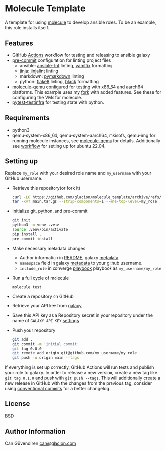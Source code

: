 # Molecule Template

A template for using [molecule](https://ansible.readthedocs.io/projects/molecule/)
to develop ansible roles. To be an example, this role installs itself.

## Features

- GitHub [Actions](https://github.com/features/actions)
  workflow for testing and releasing to ansible galaxy
- [pre-commit](https://pre-commit.com) configuration for linting project files
  - ansible:
    [ansible-lint](https://ansible.readthedocs.io/projects/lint) linting,
    [yamlfix](https://lyz-code.github.io/yamlfix/) formatting
  - jinja:
    [jinjalint](https://github.com/motet-a/jinjalint) linting
  - markdown:
    [pymarkdown](https://github.com/jackdewinter/pymarkdown) linting
  - python:
    [flake8](https://flake8.pycqa.org/en/latest) linting,
    [black](https://github.com/psf/black) formatting
- [molecule-qemu](https://github.com/andreygubarev/molecule-qemu)
  configured for testing with x86_64 and aarch64 platforms.
  This example uses my [fork](https://github.com/glacion/molecule-qemu) with added features.
  See these for configuring the VMs for molecule.
- [pytest-testinfra](https://github.com/pytest-dev/pytest-testinfra)
  for testing state with python.

## Requirements

- python3
- qemu-system-x86_64, qemu-system-aarch64, mkisofs, qemu-img for running molecule instances,
  see [molecule-qemu](https://github.com/andreygubarev/molecule-qemu) for details.
  Additionally see [workflow](.github/workflows/release.yml) for setting up for ubuntu 22.04.

## Setting up

Replace `my_role` with your desired role name and `my_username` with your GitHub username.

- Retrieve this repository(or fork it)

  ```bash
  curl -LO https://github.com/glacion/molecule_template/archive/refs/heads/main.tar.gz
  tar -xvf main.tar.gz --strip-components=1 --one-top-level=my_role
  ```

- Initialize git, python, and pre-commit

  ```bash
  git init
  python3 -m venv .venv
  source .venv/bin/activate
  pip install .
  pre-commit install
  ```

- Make necessary metadata changes

  - Author information in [README](./README.md), galaxy [metadata](./meta/main.yml)
  - `namespace` field in galaxy [metadata](./meta/main.yml) to your github username.
  - `include_role` in converge [playbook](./molecule/default/converge.yml) playbook
    as `my_username/my_role`

- Run a full cycle of molecule

  ```bash
  molecule test
  ```

- Create a repository on GitHub
- Retrieve your API key from [galaxy](https://galaxy.ansible.com/me/preferences)
- Save this API key as a Repository secret in your repository under the name of `GALAXY_API_KEY`
  [settings](https://docs.github.com/en/actions/security-guides/encrypted-secrets)

- Push your repository

  ```bash
  git add .
  git commit -m 'initial commit'
  git tag 0.0.0
  git remote add origin git@github.com/my_username/my_role
  git push -u origin main --tags
  ```

If everything is set up correctly, GitHub Actions will run tests and publish your role to galaxy.
In order to release a new version, create a new tag like `git tag 0.1.0` and push with `git push --tags`.
This will additionally create a new release in GitHub with the changes from the previous tag,
consider using [conventional commits](https://www.conventionalcommits.org/en/v1.0.0) for a better changelog.

## License

BSD

## Author Information

Can Güvendiren <can@glacion.com>
